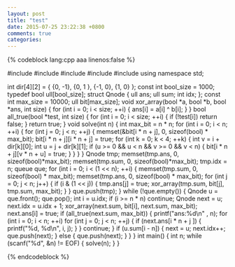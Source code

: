 ```yaml
---
layout: post
title: "test"
date: 2015-07-25 23:22:38 +0800
comments: true
categories: 
---
```


{% codeblock lang:cpp aaa linenos:false %}

#include<cstdio>
#include<set>
#include<queue>
#include<cstdlib>
#include<cstring>
using namespace std;

int dir[4][2] = 
{
	{0, -1},
	{0, 1 },
	{-1, 0},
	{1,  0}
};
const int bool_size = 1000;
typedef bool ull[bool_size];
struct Qnode
{
	ull ans;
	ull sum;
	int idx;
};
const int max_size = 10000;
ull bit[max_size];
void xor_array(bool *a, bool *b, bool *ans, int size)
{
	for (int i = 0; i < size; ++i)
	{
		ans[i] = a[i] ^ b[i];
	}
}
bool all_true(bool *test, int size)
{
	for (int i = 0; i < size; ++i)
	{
		if (!test[i]) return false;
	}
	return true;
}
void solve(int n)
{
	int max_bit = n * n;
	for (int i = 0; i < n; ++i)
	{
		for (int j = 0; j < n; ++j)
		{
			memset(&bit[i * n + j], 0, sizeof(bool) * max_bit);
			bit[i * n + j][i * n + j] = true;
			for (int k = 0; k < 4; ++k)
			{
				int v = i + dir[k][0];
				int u = j + dir[k][1];
				if (u >= 0 && u < n && v >= 0 && v < n)
				{
					bit[i * n + j][v * n + u] = true;
				}
			}
		}
	}
	Qnode tmp;
	memset(tmp.ans, 0, sizeof(bool)*max_bit);
	memset(tmp.sum, 0, sizeof(bool)*max_bit);
	tmp.idx = n;
	queue<Qnode> que;
	for (int i = 0; i < (1 << n); ++i)
	{
		memset(tmp.sum, 0, sizeof(bool) * max_bit);
		memset(tmp.ans, 0, sizeof(bool) * max_bit);
		for (int j = 0; j < n; j++)
		{
			if (i & (1 << j)) 
			{
				tmp.ans[j] = true;
				xor_array(tmp.sum, bit[j], tmp.sum, max_bit);
			}
		}
		que.push(tmp);
	}
	while (!que.empty())
	{
		Qnode u = que.front();
		que.pop();
		int i = u.idx;
		if (i >= n * n) continue;
		Qnode next = u;
		next.idx = u.idx + 1;
		xor_array(next.sum, bit[i], next.sum, max_bit);
		next.ans[i] = true;
		if (all_true(next.sum, max_bit)) 
		{
			printf("ans:%d\n" , n);
			for (int i = 0; i < n; ++i)
				for (int j = 0; j < n; ++j)
				{
					if (next.ans[i * n + j ])
					{
						printf("%d, %d\n", i, j);
					}
				}
			continue;
		}
		if (u.sum[i - n])
		{
			next = u;
			next.idx++;
			que.push(next);
		}
		else 
		{
			que.push(next);
		}
	}
}
int main()
{
	int n;
	while (scanf("%d", &n) != EOF)
	{
		solve(n);
	}
}

{% endcodeblock %}
